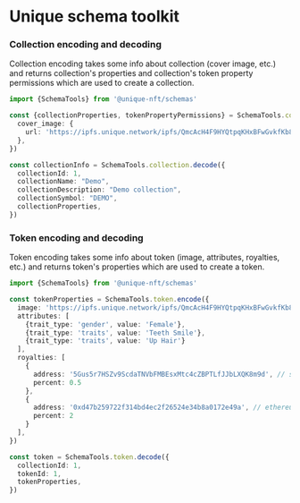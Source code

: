 # Unique schema toolkit

### Collection encoding and decoding

Collection encoding takes some info about collection (cover image, etc.) and returns collection's properties and collection's token property permissions which are used to create a collection.

```ts
import {SchemaTools} from '@unique-nft/schemas'

const {collectionProperties, tokenPropertyPermissions} = SchemaTools.collection.encode({
  cover_image: {
    url: 'https://ipfs.unique.network/ipfs/QmcAcH4F9HYQtpqKHxBFwGvkfKb8qckXj2YWUrcc8yd24G/image1.png'
  },
})

const collectionInfo = SchemaTools.collection.decode({
  collectionId: 1,
  collectionName: "Demo",
  collectionDescription: "Demo collection",
  collectionSymbol: "DEMO",
  collectionProperties,
})
```

### Token encoding and decoding

Token encoding takes some info about token (image, attributes, royalties, etc.) and returns token's properties which are used to create a token.

```ts
import {SchemaTools} from '@unique-nft/schemas'

const tokenProperties = SchemaTools.token.encode({
  image: 'https://ipfs.unique.network/ipfs/QmcAcH4F9HYQtpqKHxBFwGvkfKb8qckXj2YWUrcc8yd24G/image1.png',
  attributes: [
    {trait_type: 'gender', value: 'Female'},
    {trait_type: 'traits', value: 'Teeth Smile'},
    {trait_type: 'traits', value: 'Up Hair'}
  ],
  royalties: [
    {
      address: '5Gus5r7HSZv9ScdaTNVbFMBEsxMtc4cZBPTLfJJbLXQK8m9d', // substrate address
      percent: 0.5
    },
    {
      address: '0xd47b259722f314bd4ec2f26524e34b8a0172e49a', // ethereum address
      percent: 2
    }
  ],
})

const token = SchemaTools.token.decode({
  collectionId: 1,
  tokenId: 1,
  tokenProperties,
})
```
